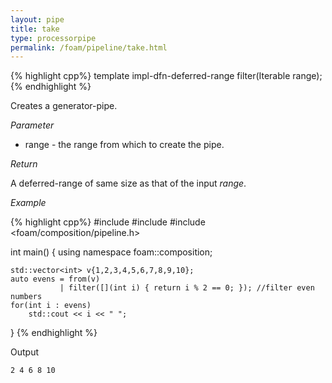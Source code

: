 ```yaml
---
layout: pipe
title: take
type: processorpipe
permalink: /foam/pipeline/take.html
---
```



{% highlight cpp%}
template<typename Iterable>
impl-dfn-deferred-range filter(Iterable range);
{% endhighlight %}

Creates a generator-pipe.

*Parameter*

- range - the range from which to create the pipe.

*Return*

A deferred-range of same size as that of the input *range*.

*Example*

{% highlight cpp%}
#include <iostream>
#include <vector>
#include <foam/composition/pipeline.h>

int main()
{
    using namespace foam::composition;

    std::vector<int> v{1,2,3,4,5,6,7,8,9,10};
    auto evens = from(v) 
               | filter([](int i) { return i % 2 == 0; }); //filter even numbers
    for(int i : evens)
        std::cout << i << " ";
}
{% endhighlight %}

Output

    2 4 6 8 10
